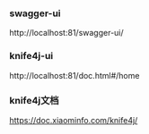 ### swagger-ui

http://localhost:81/swagger-ui/

### knife4j-ui

http://localhost:81/doc.html#/home   

### knife4j文档

https://doc.xiaominfo.com/knife4j/